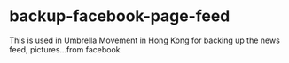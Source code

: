 backup-facebook-page-feed
=========================

This is used in Umbrella Movement in Hong Kong for backing up the news feed, pictures...from facebook
